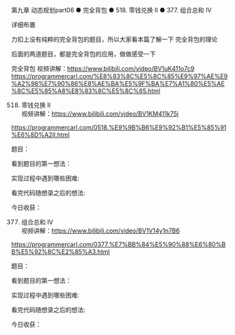 第九章 动态规划part06
● 完全背包
● 518. 零钱兑换 II 
● 377. 组合总和 Ⅳ  

  详细布置 

力扣上没有纯粹的完全背包的题目，所以大家看本篇了解一下 完全背包的理论 

后面的两道题目，都是完全背包的应用，做做感受一下 

 完全背包 
视频讲解：https://www.bilibili.com/video/BV1uK411o7c9
https://programmercarl.com/%E8%83%8C%E5%8C%85%E9%97%AE%E9%A2%98%E7%90%86%E8%AE%BA%E5%9F%BA%E7%A1%80%E5%AE%8C%E5%85%A8%E8%83%8C%E5%8C%85.html   

 518. 零钱兑换 II  
视频讲解：https://www.bilibili.com/video/BV1KM411k75j

https://programmercarl.com/0518.%E9%9B%B6%E9%92%B1%E5%85%91%E6%8D%A2II.html  

题目：

看到题目的第一想法：

实现过程中遇到哪些困难: 

看完代码随想录之后的想法:

今日收获：


 377. 组合总和 Ⅳ  
视频讲解：https://www.bilibili.com/video/BV1V14y1n7B6

https://programmercarl.com/0377.%E7%BB%84%E5%90%88%E6%80%BB%E5%92%8C%E2%85%A3.html

题目：

看到题目的第一想法：

实现过程中遇到哪些困难: 

看完代码随想录之后的想法:

今日收获：


